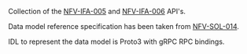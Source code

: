 Collection of the [NFV-IFA-005](https://docbox.etsi.org/ISG/NFV/Open/Publications_pdf/Specs-Reports/NFV-IFA%20005v5.1.1%20-%20GS%20-%20Or-Vi%20%20ref%20point%20Spec.pdf) and
[NFV-IFA-006](https://docbox.etsi.org/ISG/NFV/Open/Publications_pdf/Specs-Reports/NFV-IFA%20006v5.1.1%20-%20GS%20-%20Vi-Vnfm%20ref%20point%20Spec.pdf) API's.

Data model reference specification has been taken from [NFV-SOL-014](https://www.etsi.org/deliver/etsi_gs/NFV-SOL/001_099/014/03.05.01_60/gs_NFV-SOL014v030501p.pdf).

IDL to represent the data model is Proto3 with gRPC RPC bindings.

